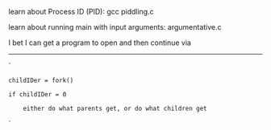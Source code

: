 learn about Process ID (PID): gcc piddling.c

learn about running main with input arguments: argumentative.c

I bet I can get a program to open and then continue via

----

`

	childIDer = fork()

	if childIDer = 0

		either do what parents get, or do what children get

`
